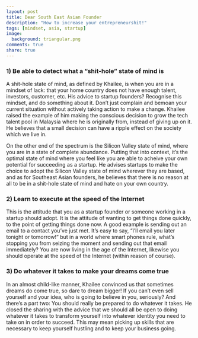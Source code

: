 ```yaml
---
layout: post
title: Dear South East Asian Founder
description: "How to increase your entrepreneurshit!"
tags: [mindset, asia, startup]
image:
  background: triangular.png
comments: true
share: true
---
```


### 1) Be able to detect what a “shit-hole” state of mind is
A shit-hole state of mind, as defined by Khailee, is when you are in a mindset of lack: that your home country does not have enough talent, investors, customer, etc. His advice to startup founders? Recognise this mindset, and do something about it. Don’t just complain and bemoan your current situation without actively taking action to make a change. Khailee raised the example of him making the conscious decision to grow the tech talent pool in Malaysia where he is originally from, instead of giving up on it. He believes that a small decision can have a ripple effect on the society which we live in.

On the other end of the spectrum is the Silicon Valley state of mind, where you are in a state of complete abundance. Putting that into context, it’s the optimal state of mind where you feel like you are able to acheive your own potential for succeeding as a startup. He advises startups to make the choice to adopt the Silicon Valley state of mind wherever they are based, and as for Southeast Asian founders, he believes that there is no reason at all to be in a shit-hole state of mind and hate on your own country.

### 2) Learn to execute at the speed of the Internet
This is the attitude that you as a startup founder or someone working in a startup should adopt. It is the attitude of wanting to get things done quickly, to the point of getting things done now. A good example is sending out an email to a contact you’ve just met. It’s easy to say, “I’ll email you later tonight or tomorrow!” but in a world where smart phones rule, what’s stopping you from seizing the moment and sending out that email immediately? You are now living in the age of the Internet, likewise you should operate at the speed of the Internet (within reason of course).

### 3) Do whatever it takes to make your dreams come true
In an almost child-like manner, Khailee convinced us that sometimes dreams do come true, so dare to dream bigger! If you can’t even sell yourself and your idea, who is going to believe in you, seriously? And there’s a part two: You should really be prepared to do whatever it takes. He closed the sharing with the advice that we should all be open to doing whatever it takes to transform yourself into whatever identity you need to take on in order to succeed. This may mean picking up skills that are necessary to keep yourself hustling and to keep your business going.

